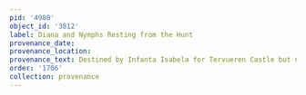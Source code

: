 ```yaml
---
pid: '4980'
object_id: '3812'
label: Diana and Nymphs Resting from the Hunt
provenance_date:
provenance_location:
provenance_text: Destined by Infanta Isabela for Tervueren Castle but never went there
order: '1706'
collection: provenance
---
```

